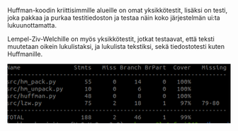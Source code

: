 Huffman-koodin kriittisimmille alueille on omat yksikkötestit, lisäksi on testi, joka pakkaa ja purkaa testitiedoston ja testaa näin koko järjestelmän ui:ta lukuunottamatta.

Lempel-Ziv-Welchille on myös yksikkötestit, jotkat testaavat, että teksti muutetaan oikein lukulistaksi, ja lukulista tekstiksi, sekä tiedostotesti kuten Huffmanille.


![Testiraportti](https://github.com/Yogho358/pakkausharjoitus/blob/main/documents/images/test_coverage.png)
